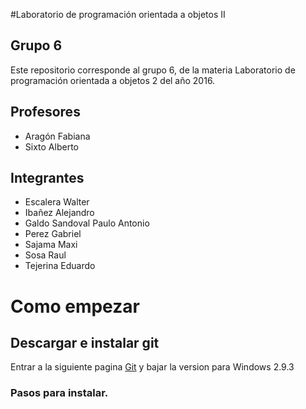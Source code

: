 #Laboratorio de programación orientada a objetos II

## Grupo 6

Este repositorio corresponde al grupo 6, de la materia Laboratorio de programación orientada a objetos 2 del año 2016.

## Profesores

+ Aragón Fabiana
+ Sixto Alberto


## Integrantes

+ Escalera Walter
+ Ibañez Alejandro
+ Galdo Sandoval Paulo Antonio
+ Perez Gabriel
+ Sajama Maxi
+ Sosa Raul
+ Tejerina Eduardo


# Como empezar

## Descargar e instalar git

Entrar a la siguiente pagina [Git](https://git-scm.com/downloads) y bajar la version para Windows 2.9.3

### Pasos para instalar.


